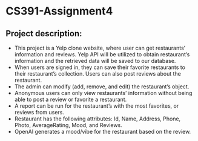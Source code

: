 # CS391-Assignment4

## Project description: 
- This project is a Yelp clone website, where user can get restaurants’ information and reviews. Yelp API will be utilized to obtain restaurant’s information and the retrieved data will be saved to our database. 
- When users are signed in, they can save their favorite restaurants to their restaurant’s collection. Users can also post reviews about the restaurant. 
- The admin can modify (add, remove, and edit) the restaurant’s object. 
- Anonymous users can only view restaurants’ information without being able to post a review or favorite a restaurant. 
- A report can be run for the restaurant’s with the most favorites, or reviews from users.
- Restaurant has the following attributes: Id, Name, Address, Phone, Photo, AverageRating, Mood, and Reviews.
- OpenAI generates a mood/vibe for the restaurant based on the review.
